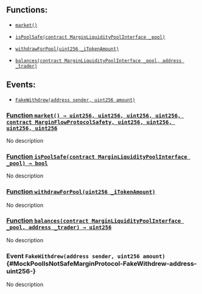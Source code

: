 ## Functions:

- [`market()`](#MockPoolIsNotSafeMarginProtocol-market--)

- [`isPoolSafe(contract MarginLiquidityPoolInterface _pool)`](#MockPoolIsNotSafeMarginProtocol-isPoolSafe-contract-MarginLiquidityPoolInterface-)

- [`withdrawForPool(uint256 _iTokenAmount)`](#MockPoolIsNotSafeMarginProtocol-withdrawForPool-uint256-)

- [`balances(contract MarginLiquidityPoolInterface _pool, address _trader)`](#MockPoolIsNotSafeMarginProtocol-balances-contract-MarginLiquidityPoolInterface-address-)

## Events:

- [`FakeWithdrew(address sender, uint256 amount)`](#MockPoolIsNotSafeMarginProtocol-FakeWithdrew-address-uint256-)

### [Function `market() → uint256, uint256, uint256, uint256, contract MarginFlowProtocolSafety, uint256, uint256, uint256, uint256`](#MockPoolIsNotSafeMarginProtocol-market--)

No description

### [Function `isPoolSafe(contract MarginLiquidityPoolInterface _pool) → bool`](#MockPoolIsNotSafeMarginProtocol-isPoolSafe-contract-MarginLiquidityPoolInterface-)

No description

### [Function `withdrawForPool(uint256 _iTokenAmount)`](#MockPoolIsNotSafeMarginProtocol-withdrawForPool-uint256-)

No description

### [Function `balances(contract MarginLiquidityPoolInterface _pool, address _trader) → uint256`](#MockPoolIsNotSafeMarginProtocol-balances-contract-MarginLiquidityPoolInterface-address-)

No description

### Event `FakeWithdrew(address sender, uint256 amount)` {#MockPoolIsNotSafeMarginProtocol-FakeWithdrew-address-uint256-}

No description
